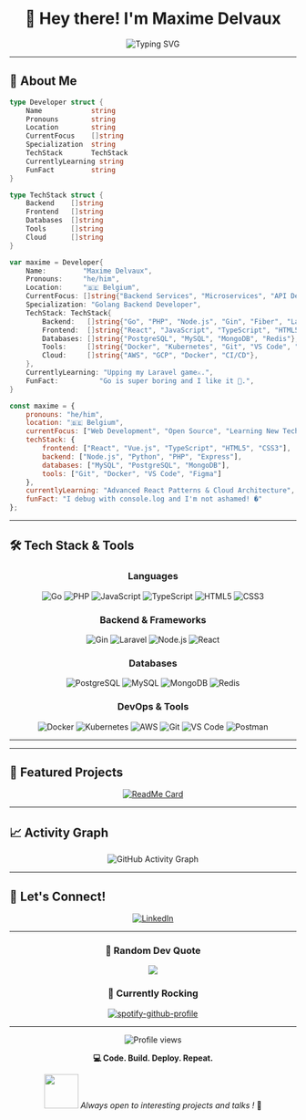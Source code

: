 <div align="center">

# 👋 Hey there! I'm Maxime Delvaux

<img src="https://readme-typing-svg.herokuapp.com?font=Fira+Code&size=22&duration=3000&pause=1000&color=36BCF7&center=true&vCenter=true&width=600&lines=Golang+Backend+Developer;Team +Catalyst+⚡;Full+Stack;PHP+%26+Go+Enthusiast;Building+Scalable+APIs" alt="Typing SVG" />

</div>

---

## 🚀 About Me

```go
type Developer struct {
    Name            string
    Pronouns        string
    Location        string
    CurrentFocus    []string
    Specialization  string
    TechStack       TechStack
    CurrentlyLearning string
    FunFact         string
}

type TechStack struct {
    Backend    []string
    Frontend   []string
    Databases  []string
    Tools      []string
    Cloud      []string
}

var maxime = Developer{
    Name:         "Maxime Delvaux",
    Pronouns:     "he/him",
    Location:     "🇧🇪 Belgium",
    CurrentFocus: []string{"Backend Services", "Microservices", "API Development"},
    Specialization: "Golang Backend Developer",
    TechStack: TechStack{
        Backend:   []string{"Go", "PHP", "Node.js", "Gin", "Fiber", "Laravel"},
        Frontend:  []string{"React", "JavaScript", "TypeScript", "HTML5", "CSS3"},
        Databases: []string{"PostgreSQL", "MySQL", "MongoDB", "Redis"},
        Tools:     []string{"Docker", "Kubernetes", "Git", "VS Code", "Postman"},
        Cloud:     []string{"AWS", "GCP", "Docker", "CI/CD"},
    },
    CurrentlyLearning: "Upping my Laravel game⚔️.",
    FunFact:          "Go is super boring and I like it 🔨.",
}
```

```javascript
const maxime = {
    pronouns: "he/him",
    location: "🇧🇪 Belgium",
    currentFocus: ["Web Development", "Open Source", "Learning New Technologies"],
    techStack: {
        frontend: ["React", "Vue.js", "TypeScript", "HTML5", "CSS3"],
        backend: ["Node.js", "Python", "PHP", "Express"],
        databases: ["MySQL", "PostgreSQL", "MongoDB"],
        tools: ["Git", "Docker", "VS Code", "Figma"]
    },
    currentlyLearning: "Advanced React Patterns & Cloud Architecture",
    funFact: "I debug with console.log and I'm not ashamed! �"
};
```

---

## 🛠️ Tech Stack & Tools

<div align="center">

### Languages
![Go](https://img.shields.io/badge/Go-00ADD8?style=for-the-badge&logo=go&logoColor=white)
![PHP](https://img.shields.io/badge/PHP-777BB4?style=for-the-badge&logo=php&logoColor=white)
![JavaScript](https://img.shields.io/badge/JavaScript-F7DF1E?style=for-the-badge&logo=javascript&logoColor=black)
![TypeScript](https://img.shields.io/badge/TypeScript-007ACC?style=for-the-badge&logo=typescript&logoColor=white)
![HTML5](https://img.shields.io/badge/HTML5-E34F26?style=for-the-badge&logo=html5&logoColor=white)
![CSS3](https://img.shields.io/badge/CSS3-1572B6?style=for-the-badge&logo=css3&logoColor=white)

### Backend & Frameworks
![Gin](https://img.shields.io/badge/Gin-00ADD8?style=for-the-badge&logo=go&logoColor=white)
![Laravel](https://img.shields.io/badge/Laravel-FF2D20?style=for-the-badge&logo=laravel&logoColor=white)
![Node.js](https://img.shields.io/badge/Node.js-43853D?style=for-the-badge&logo=node.js&logoColor=white)
![React](https://img.shields.io/badge/React-20232A?style=for-the-badge&logo=react&logoColor=61DAFB)

### Databases
![PostgreSQL](https://img.shields.io/badge/PostgreSQL-316192?style=for-the-badge&logo=postgresql&logoColor=white)
![MySQL](https://img.shields.io/badge/MySQL-00000F?style=for-the-badge&logo=mysql&logoColor=white)
![MongoDB](https://img.shields.io/badge/MongoDB-4EA94B?style=for-the-badge&logo=mongodb&logoColor=white)
![Redis](https://img.shields.io/badge/Redis-DC382D?style=for-the-badge&logo=redis&logoColor=white)

### DevOps & Tools
![Docker](https://img.shields.io/badge/Docker-2496ED?style=for-the-badge&logo=docker&logoColor=white)
![Kubernetes](https://img.shields.io/badge/Kubernetes-326CE5?style=for-the-badge&logo=kubernetes&logoColor=white)
![AWS](https://img.shields.io/badge/AWS-232F3E?style=for-the-badge&logo=amazon-aws&logoColor=white)
![Git](https://img.shields.io/badge/Git-F05032?style=for-the-badge&logo=git&logoColor=white)
![VS Code](https://img.shields.io/badge/VS_Code-007ACC?style=for-the-badge&logo=visual-studio-code&logoColor=white)
![Postman](https://img.shields.io/badge/Postman-FF6C37?style=for-the-badge&logo=postman&logoColor=white)

</div>

---
<!-- 
## 📊 GitHub Statistics

<div align="center">
  <img height="180em" src="https://github-readme-stats.vercel.app/api?username=maximedelvaux&show_icons=true&theme=radical&include_all_commits=true&count_private=true"/>
  <img height="180em" src="https://github-readme-stats.vercel.app/api/top-langs/?username=maximedelvaux&layout=compact&langs_count=8&theme=radical"/>
</div>

<div align="center">
  <img src="https://github-readme-streak-stats.herokuapp.com/?user=maximedelvaux&theme=radical" alt="maximedelvaux's streak"/>
</div>

---

## 🏆 GitHub Trophies

<div align="center">
  <img src="https://github-profile-trophy.vercel.app/?username=maximedelvaux&theme=radical&no-frame=false&no-bg=false&margin-w=4&row=1" alt="maximedelvaux's trophies"/>
</div> -->

---

## 🌟 Featured Projects

<div align="center">

[![ReadMe Card](https://github-readme-stats.vercel.app/api/pin/?username=maximedelvaux&repo=maximedelvaux&theme=radical)](https://github.com/maximedelvaux/maximedelvaux)

</div>

---

## 📈 Activity Graph

<div align="center">
  <img src="https://github-readme-activity-graph.vercel.app/graph?username=maximedelvaux&bg_color=0d1117&color=ffffff&line=00b3ff&point=f9ca24&area=true&hide_border=true" alt="GitHub Activity Graph">
</div>

---

## 🤝 Let's Connect!

<div align="center">

[![LinkedIn](https://img.shields.io/badge/LinkedIn-0077B5?style=for-the-badge&logo=linkedin&logoColor=white)](https://www.linkedin.com/in/maxime-delvaux-1514b9114/?originalSubdomain=be)
</div>

---

<div align="center">

### 💭 Random Dev Quote
![](https://quotes-github-readme.vercel.app/api?type=horizontal&theme=radical)

### 🎵 Currently Rocking
[![spotify-github-profile](https://spotify-github-profile.vercel.app/api/spotify?background_color=0d1117&border_color=ffffff)](https://open.spotify.com/user/21bwc5e46346a4p5dxmkzgdsy)

</div>

---

<div align="center">
  <img src="https://komarev.com/ghpvc/?username=maximedelvaux&color=blueviolet&style=flat-square&label=Profile+Views" alt="Profile views">
  
  **💻 Code. Build. Deploy. Repeat.**
  
  <img src="https://media.giphy.com/media/13HgwGsXF0aiGY/giphy.gif" width="60"> <em>Always open to interesting projects and talks !</em> 🚀
</div>
